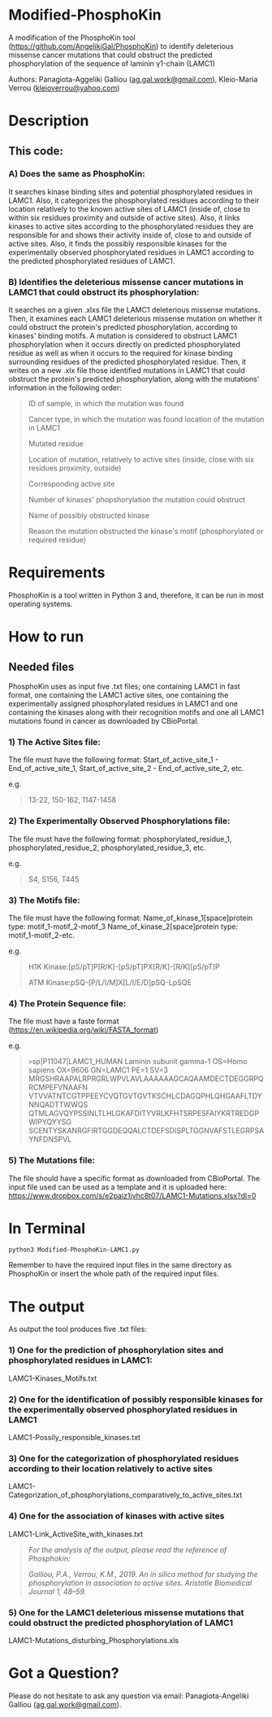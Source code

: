 # Modified-PhosphoKin
A modification of the PhosphoKin tool (https://github.com/AngelikiGal/PhosphoKin) to identify deleterious missense cancer mutations that could obstruct the predicted phosphorylation of the sequence of laminin γ1-chain (LAMC1)

Authors: Panagiota-Aggeliki Galliou (ag.gal.work@gmail.com), Kleio-Maria Verrou (kleioverrou@yahoo.com)  

# Description

## This code:

### A) Does the same as PhosphoKin:
It searches kinase binding sites and potential phosphorylated residues in LAMC1. Also, it categorizes the phosphorylated residues according to their location relatively to the known active sites of LAMC1 (inside of, close to within six residues proximity and outside of active sites). Also, it links kinases to active sites according to the phosphorylated residues they are responsible for and shows their activity inside of, close to and outside of active sites. Also, it finds the possibly responsible kinases for the experimentally observed phosphorylated residues in LAMC1 according to the predicted phosphorylated residues of LAMC1.

### B) Identifies the deleterious missense cancer mutations in LAMC1 that could obstruct its phosphorylation:
It searches on a given .xlxs file the LAMC1 deleterious missense mutations. Then, it examines each LAMC1 deleterious missense mutation on whether it could obstruct the protein's predicted phosphorylation, according to kinases' binding motifs. A mutation is considered to obstruct LAMC1 phosphorylation when it occurs directly on predicted phosphorylated residue as well as when it occurs to the required for kinase binding surrounding residues of the predicted phosphorylated residue. Then, it writes on a new .xlx file those identified mutations in LAMC1 that could obstruct the protein's predicted phosphorylation, along with the mutations' information in the following order:

> ID of sample, in which the mutation was found
>
> Cancer type, in which the mutation was found
> location of the mutation in LAMC1
>
> Mutated residue
>
> Location of mutation, relatively to active sites (inside, close with six residues proximity, outside)
>
> Corresponding active site
>
> Number of kinases' phopshorylation the mutation could obstruct
>
> Name of possibly obstructed kinase
>
> Reason the mutation obstructed the kinase's motif (phosphorylated or required residue)

# Requirements

PhosphoKin is a tool written in Python 3 and, therefore, it can be run in most operating systems.

# How to run

## Needed files

PhosphoKin uses as input five .txt files; one containing LAMC1 in fast format, one containing the LAMC1 active sites, one containing the experimentally assigned phosphorylated residues in LAMC1 and one containing the kinases along with their recognition motifs and one all LAMC1 mutations found in cancer as downloaded by CBioPortal. 

### 1) The Active Sites file:
The file must have the following format: Start_of_active_site_1 - End_of_active_site_1, Start_of_active_site_2 - End_of_active_site_2, etc.

e.g.

>13-22, 150-162, 1147-1458
### 2) The Experimentally Observed Phosphorylations file:
The file must have the following format: phosphorylated_residue_1, phosphorylated_residue_2, phosphorylated_residue_3, etc.

e.g.

>S4, S156, T445
### 3) The Motifs file:
The file must have the following format: Name_of_kinase_1[space]protein type: motif_1-motif_2-motif_3 Name_of_kinase_2[space]protein type: motif_1-motif_2-etc.

e.g.

>H1K Kinase:[pS/pT]P[R/K]-[pS/pT]PX[R/K]-[R/K][pS/pT]P
>
>ATM Kinase:pSQ-[P/L/I/M]X[L/I/E/D]pSQ-LpSQE
   
### 4) The Protein Sequence file:
The file must have a faste format (https://en.wikipedia.org/wiki/FASTA_format)

e.g.

>`>`sp|P11047|LAMC1_HUMAN Laminin subunit gamma-1 OS=Homo sapiens OX=9606 GN=LAMC1 PE=1 SV=3 MRGSHRAAPALRPRGRLWPVLAVLAAAAAAGCAQAAMDECTDEGGRPQRCMPEFVNAAFN VTVVATNTCGTPPEEYCVQTGVTGVTKSCHLCDAGQPHLQHGAAFLTDYNNQADTTWWQS QTMLAGVQYPSSINLTLHLGKAFDITYVRLKFHTSRPESFAIYKRTREDGPWIPYQYYSG SCENTYSKANRGFIRTGGDEQQALCTDEFSDISPLTGGNVAFSTLEGRPSAYNFDNSPVL

### 5) The Mutations file:
The file should have a specific format as downloaded from CBioPortal. The input file used can be used as a template and it is uploaded here: https://www.dropbox.com/s/e2paiz1jvhc8t07/LAMC1-Mutations.xlsx?dl=0

# In Terminal

`python3 Modified-PhosphoKin-LAMC1.py`

Remember to have the required input files in the same directory as PhosphoKin or insert the whole path of the required input files.

# The output

As output the tool produces five .txt files:
### 1) One for the prediction of phosphorylation sites and phosphorylated residues in LAMC1:
LAMC1-Kinases_Motifs.txt

### 2) One for the identification of possibly responsible kinases for the experimentally observed phosphorylated residues in LAMC1
LAMC1-Possily_responsible_kinases.txt

### 3) One for the categorization of phosphorylated residues according to their location relatively to active sites 
LAMC1-Categorization_of_phosphorylations_comparatively_to_active_sites.txt

### 4) One for the association of kinases with active sites
LAMC1-Link_ActiveSite_with_kinases.txt

>_For the analysis of the output, please read the reference of Phosphokin:_
>
>_Galliou, P.A., Verrou, K.M., 2019. An in silico method for studying the phosphorylation in association to active sites. Aristotle Biomedical Journal 1, 48–59._

### 5) One for the LAMC1 deleterious missense mutations that could obstruct the predicted phosphorylation of LAMC1
LAMC1-Mutations_disturbing_Phosphorylations.xls

# Got a Question?

Please do not hesitate to ask any question via email: Panagiota-Angeliki Galliou (ag.gal.work@gmail.com).

